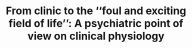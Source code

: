 ---
layout: publications
title: "From clinic to the ‘‘foul and exciting field of life’’: A psychiatric point of view on clinical physiology"
authors: Jean-Arthur Micoulaud-Franchi, Guillaume Dumas, Clélia Quiles, Jean Vion-Dury
publication: Annales Médico-psychologiques (revue psychiatrique)
year: 2016
link: http://www.sciencedirect.com/science/article/pii/S0003448716302013
type: "Journal Paper" # "Journal Paper", Preprint, "Book:Chapter", Comment
category: Review # "Opinion:Perspectives", Review, Computational, Social Cognitive and Affective Neuroscience, Experimental
filename: 2016.12.01_J-A.Micoulaud-Franchi #MM.DD.YYYY_F.Author
---